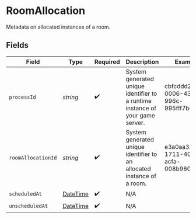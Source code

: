# RoomAllocation

Metadata on allocated instances of a room.


## Fields

| Field                                                                                 | Type                                                                                  | Required                                                                              | Description                                                                           | Example                                                                               |
| ------------------------------------------------------------------------------------- | ------------------------------------------------------------------------------------- | ------------------------------------------------------------------------------------- | ------------------------------------------------------------------------------------- | ------------------------------------------------------------------------------------- |
| `processId`                                                                           | *string*                                                                              | :heavy_check_mark:                                                                    | System generated unique identifier to a runtime instance of your game server.         | cbfcddd2-0006-43ae-996c-995fff7bed2e                                                  |
| `roomAllocationId`                                                                    | *string*                                                                              | :heavy_check_mark:                                                                    | System generated unique identifier to an allocated instance of a room.                | e3a0aa32-1711-4036-acfa-008b96061a78                                                  |
| `scheduledAt`                                                                         | [DateTime](https://learn.microsoft.com/en-us/dotnet/api/system.datetime?view=net-5.0) | :heavy_check_mark:                                                                    | N/A                                                                                   |                                                                                       |
| `unscheduledAt`                                                                       | [DateTime](https://learn.microsoft.com/en-us/dotnet/api/system.datetime?view=net-5.0) | :heavy_check_mark:                                                                    | N/A                                                                                   |                                                                                       |